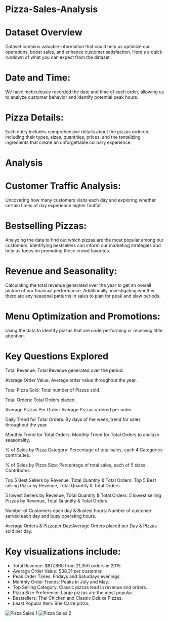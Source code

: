 # Pizza-Sales-Analysis
# Dataset Overview
  Dataset contains valuable information that could help us optimize our operations, boost sales, and enhance customer satisfaction. Here's a quick rundown of what you can expect from the dataset:

# Date and Time: 
  We have meticulously recorded the date and time of each order, allowing us to analyze customer behavior and identify potential peak hours.

# Pizza Details:
  Each entry includes comprehensive details about the pizzas ordered, including their types, sizes, quantities, prices, and the tantalizing ingredients that create an unforgettable culinary experience.

# Analysis
# Customer Traffic Analysis: 
Uncovering how many customers visits each day and exploring whether certain times of day experience higher footfall.

# Bestselling Pizzas: 
Analyzing the data to find out which pizzas are the most popular among our customers. Identifying bestsellers can inform our marketing strategies and help us focus on promoting these crowd favorites.

# Revenue and Seasonality: 
Calculating the total revenue generated over the year to get an overall picture of our financial performance. Additionally, investigating whether there are any seasonal patterns in sales to plan for peak and slow periods.

# Menu Optimization and Promotions:
Using the data to identify pizzas that are underperforming or receiving little attention.

# Key Questions Explored
Total Revenue: Total Revenue generated over the period.

Average Order Value: Average order value throughout the year.

Total Pizza Sold: Total number of Pizzas sold.

Total Orders: Total Orders placed.

Average Pizzas Per Order: Average Pizzas ordered per order.

Daily Trend for Total Orders: By days of the week, trend for sales throughout the year.

Monthly Trend for Total Orders: Monthly Trend for Total Orders to analuze seasonality.

% of Sales by Pizza Category: Percentage of total sales, each 4 Categories contributes.

% of Sales by Pizza Size: Percentage of total sales, each of 5 sizes Contributes.

Top 5 Best Sellers by Revenue, Total Quantity & Total Orders: Top 5 Best selling Pizza by Revenue, Total Quantity & Total Orders.

5 lowest Sellers by Revenue, Total Quantity & Total Orders: 5 lowest selling Pizzas by Revenue, Total Quantity & Total Orders.

Number of Customers each day & Busiest hours: Number of customer served each day and busy operating hours.

Average Orders & Pizzaper Day:Average Orders placed per Day & Pizzas sold per day.

# Key visualizations include:
- Total Revenue: $817,860 from 21,350 orders in 2015.
- Average Order Value: $38.31 per customer.
- Peak Order Times: Fridays and Saturdays evenings.
- Monthly Order Trends: Peaks in July and May.
- Top Selling Category: Classic pizzas lead in revenue and orders.
- Pizza Size Preference: Large pizzas are the most popular.
- Bestsellers: Thai Chicken and Classic Deluxe Pizzas.
- Least Popular Item: Brie Carre pizza.


![Pizza Sales 1](https://github.com/user-attachments/assets/5bea11a3-e846-49ae-ba0b-a8e0cb624d91)
![Pizza Sales 2](https://github.com/user-attachments/assets/83ec95fd-65e0-403f-9c98-9263382b17a5)
